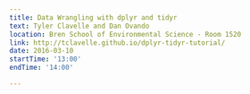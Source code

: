 ```yaml
---
title: Data Wrangling with dplyr and tidyr
text: Tyler Clavelle and Dan Ovando
location: Bren School of Environmental Science - Room 1520
link: http://tclavelle.github.io/dplyr-tidyr-tutorial/
date: 2016-03-10
startTime: '13:00'
endTime: '14:00'

---
```

